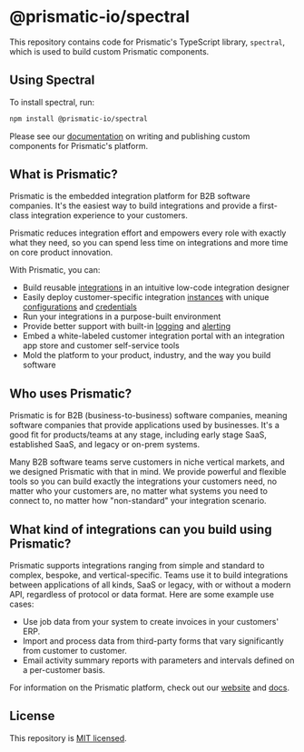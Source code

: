 # @prismatic-io/spectral

This repository contains code for Prismatic's TypeScript library, `spectral`, which is used to build custom Prismatic components.

## Using Spectral

To install spectral, run:

```bash
npm install @prismatic-io/spectral
```

Please see our [documentation](https://prismatic.io/docs/custom-components/writing-custom-components) on writing and publishing custom components for Prismatic's platform.

## What is Prismatic?

Prismatic is the embedded integration platform for B2B software companies. It's the easiest way to build integrations and provide a first-class integration experience to your customers.

Prismatic reduces integration effort and empowers every role with exactly what they need, so you can spend less time on integrations and more time on core product innovation.

With Prismatic, you can:

- Build reusable [integrations](https://prismatic.io/docs/integrations) in an intuitive low-code integration designer
- Easily deploy customer-specific integration [instances](https://prismatic.io/docs/instances) with unique [configurations](https://prismatic.io/docs/configuration-variables) and [credentials](https://prismatic.io/docs/credentials)
- Run your integrations in a purpose-built environment
- Provide better support with built-in [logging](https://prismatic.io/docs/logging) and [alerting](https://prismatic.io/docs/monitoring-and-alerting)
- Embed a white-labeled customer integration portal with an integration app store and customer self-service tools
- Mold the platform to your product, industry, and the way you build software

## Who uses Prismatic?

Prismatic is for B2B (business-to-business) software companies, meaning software companies that provide applications used by businesses. It's a good fit for products/teams at any stage, including early stage SaaS, established SaaS, and legacy or on-prem systems.

Many B2B software teams serve customers in niche vertical markets, and we designed Prismatic with that in mind. We provide powerful and flexible tools so you can build exactly the integrations your customers need, no matter who your customers are, no matter what systems you need to connect to, no matter how "non-standard" your integration scenario.

## What kind of integrations can you build using Prismatic?

Prismatic supports integrations ranging from simple and standard to complex, bespoke, and vertical-specific.
Teams use it to build integrations between applications of all kinds, SaaS or legacy, with or without a modern API, regardless of protocol or data format.
Here are some example use cases:

- Use job data from your system to create invoices in your customers' ERP.
- Import and process data from third-party forms that vary significantly from customer to customer.
- Email activity summary reports with parameters and intervals defined on a per-customer basis.

For information on the Prismatic platform, check out our [website](https://prismatic.io) and [docs](https://prismatic.io/docs).

## License

This repository is [MIT licensed](./LICENSE).

